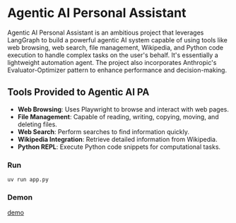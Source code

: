 # Agentic AI Personal Assistant

Agentic AI Personal Assistant is an ambitious project that leverages LangGraph to build a powerful agentic AI system capable of using tools like web browsing, web search, file management, Wikipedia, and Python code execution to handle complex tasks on the user's behalf. It's essentially a lightweight automation agent. The project also incorporates Anthropic's Evaluator-Optimizer pattern to enhance performance and decision-making.


## Tools Provided to Agentic AI PA

- **Web Browsing**: Uses Playwright to browse and interact with web pages.
- **File Management**: Capable of reading, writing, copying, moving, and deleting files.
- **Web Search**: Perform searches to find information quickly.
- **Wikipedia Integration**: Retrieve detailed information from Wikipedia.
- **Python REPL**: Execute Python code snippets for computational tasks.

### Run

```
uv run app.py
```

### Demon

[demo](https://github.com/bachvietdo01/agenticai/blob/main/personal_assistant/pa_demo.png?raw=true)
